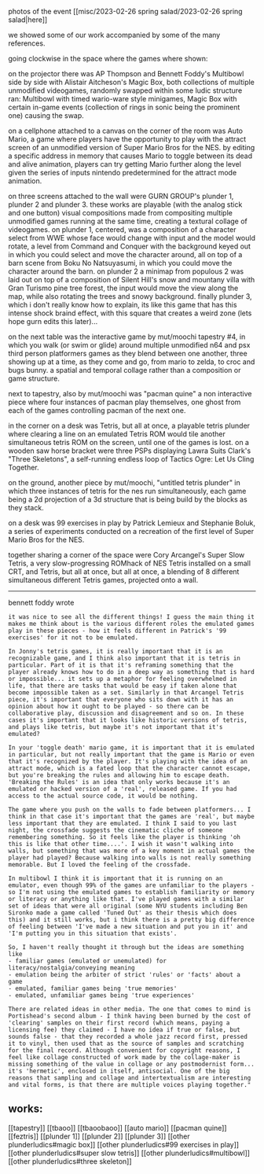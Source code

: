 photos of the event [[misc/2023-02-26 spring salad/2023-02-26 spring salad|here]]

we showed some of our work accompanied by some of the many references.

going clockwise in the space where the games where shown:

on the projector there was AP Thompson and Bennett Foddy's Multibowl side by side with Alistair Aitcheson's Magic Box, both collections of multiple unmodified videogames, randomly swapped within some ludic structure ran: Multibowl with timed wario-ware style minigames, Magic Box with certain in-game events (collection of rings in sonic being the prominent one) causing the swap.

on a cellphone attached to a canvas on the corner of the room was Auto Mario, a game where players have the opportunity to play with the attract screen of an unmodified version of Super Mario Bros for the NES. by editing a specific address in memory that causes Mario to toggle between its dead and alive animation, players can try getting Mario further along the level given the series of inputs nintendo predetermined for the attract mode animation.

on three screens attached to the wall were GURN GROUP's plunder 1, plunder 2 and plunder 3. these works are playable (with the analog stick and one button) visual compositions made from compositing multiple unmodified games running at the same time, creating a textural collage of videogames. on plunder 1, centered, was a composition of a character select from WWE whose face would change with input and the model would rotate, a level from Command and Conquer with the background keyed out in which you could select and move the character around, all on top of a barn scene from Boku No Natsuyasumi, in which you could move the character around the barn. on plunder 2 a minimap from populous 2 was laid out on top of a composition of Silent Hill's snow and mountany villa with Gran Turismo pine tree forest, the input would move the view along the map, while also rotating the trees and snowy background. finally plunder 3, which i don't really know how to explain, its like this game that has this intense shock braind effect, with this square that creates a weird zone (lets hope gurn edits this later)...

on the next table was the interactive game by mut/moochi tapestry #4, in which you walk (or swim or glide) around multiple unmodified n64 and psx third person platformers games as they blend between one another, three showing up at a time, as they come and go, from mario to zelda, to croc and bugs bunny. a spatial and temporal collage rather than a composition or game structure.

next to tapestry, also by mut/moochi was "pacman quine" a non interactive piece where four instances of pacman play themselves, one ghost from each of the games controlling pacman of the next one.

in the corner on a desk was Tetris, but all at once, a playable tetris plunder where clearing a line on an emulated Tetris ROM would tile another simultaneous tetris ROM on the screen, until one of the games is lost. on a wooden saw horse bracket were three PSPs displaying Lawra Suits Clark's "Three Skeletons", a self-running endless loop of Tactics Ogre: Let Us Cling Together.

on the ground, another piece by mut/moochi, "untitled tetris plunder" in which three instances of tetris for the nes run simultaneously, each game being a 2d projection of a 3d structure that is being build by the blocks as they stack.

on a desk was 99 exercises in play by Patrick Lemieux and Stephanie Boluk, a series of experiments conducted on a recreation of the first level of Super Mario Bros for the NES.

together sharing a corner of the space were Cory Arcangel's Super Slow Tetris, a very slow-progressing ROMhack of NES Tetris installed on a small CRT, and Tetris, but all at once, but all at once, a blending of 8 different simultaneous different Tetris games, projected onto a wall.

---

bennett foddy wrote
```text
it was nice to see all the different things! I guess the main thing it makes me think about is the various different roles the emulated games play in these pieces - how it feels different in Patrick's '99 exercises' for it not to be emulated.

In Jonny's tetris games, it is really important that it is an recognizable game, and I think also important that it is tetris in particular. Part of it is that it's reframing something that the player already knows how to do in a deep way as something that is hard or impossible... it sets up a metaphor for feeling overwhelmed in life, that there are tasks that would be easy if taken alone that become impossible taken as a set. Similarly in that Arcangel Tetris piece, it's important that everyone who sits down with it has an opinion about how it ought to be played - so there can be collaborative play, discussion and disagreement and so on. In these cases it's important that it looks like historic versions of tetris, and plays like tetris, but maybe it's not important that it's emulated?

In your 'toggle death' mario game, it is important that it is emulated in particular, but not really important that the game is Mario or even that it's recognized by the player. It's playing with the idea of an attract mode, which is a fated loop that the character cannot escape, but you're breaking the rules and allowing him to escape death. 'Breaking the Rules' is an idea that only works because it's an emulated or hacked version of a 'real', released game. If you had access to the actual source code, it would be nothing.

The game where you push on the walls to fade between platformers... I think in that case it's important that the games are 'real', but maybe less important that they are emulated. I think I said to you last night, the crossfade suggests the cinematic cliche of someone remembering something. So it feels like the player is thinking 'oh this is like that other time....'. I wish it wasn't walking into walls, but something that was more of a key moment in actual games the player had played? Because walking into walls is not really something memorable. But I loved the feeling of the crossfade.

In multibowl I think it is important that it is running on an emulator, even though 99% of the games are unfamiliar to the players - so I'm not using the emulated games to establish familiarity or memory or literacy or anything like that. I've played games with a similar set of ideas that were all original (some NYU students including Ben Sironko made a game called 'Tuned Out' as their thesis which does this) and it still works, but i think there is a pretty big difference of feeling between 'I've made a new situation and put you in it' and 'I'm putting you in this situation that exists'.

So, I haven't really thought it through but the ideas are something like
- familiar games (emulated or unemulated) for literacy/nostalgia/conveying meaning
- emulation being the arbiter of strict 'rules' or 'facts' about a game
- emulated, familiar games being 'true memories'
- emulated, unfamiliar games being 'true experiences'

There are related ideas in other media. The one that comes to mind is Portishead's second album - I think having been burned by the cost of 'clearing' samples on their first record (which means, paying a licensing fee) they claimed - I have no idea if true or false, but sounds false - that they recorded a whole jazz record first, pressed it to vinyl, then used that as the source of samples and scratching for the final record. Although convenient for copyright reasons, I feel like collage constructed of work made by the collage-maker is missing something of the value in collage or any postmodernist form... it's 'hermetic', enclosed in itself, antisocial. One of the big reasons that sampling and collage and intertextualism are interesting and vital forms, is that there are multiple voices playing together."
```

## works:
[[tapestry]]
[[tbaoo]]
[[tbaoobaoo]]
[[auto mario]]
[[pacman quine]]
[[feztris]]
[[plunder 1]]
[[plunder 2]]
[[plunder 3]]
[[other plunderludics#magic box]]
[[other plunderludics#99 exercises in play]]
[[other plunderludics#super slow tetris]]
[[other plunderludics#multibowl]]
[[other plunderludics#three skeleton]]

